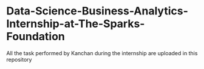 # Data-Science-Business-Analytics-Internship-at-The-Sparks-Foundation
All the task performed by Kanchan during the internship are uploaded in this repository
